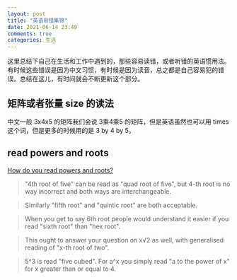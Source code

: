 ```yaml
---
layout: post
title: "英语易错集锦"
date: 2021-06-14 23:49
comments: true
categories: 生活
---
```


这里总结下自己在生活和工作中遇到的，那些容易读错，或者听错的英语惯用法。有时候这些错误是因为中文习惯，有时候是因为读音，总之都是自己容易犯的错误。总结在这儿，有时间就会不断更新这个部分。

<!--more-->

## 矩阵或者张量 size 的读法

中文一般 3x4x5 的矩阵我们会说 3乘4乘5 的矩阵，但是英语虽然也可以用 times 这个词，但是更多的时候用的是 3 by 4 by 5。

## read powers and roots

[How do you read powers and roots?](https://english.stackexchange.com/questions/282074/how-do-you-read-powers-and-roots/282077#282077?newreg=220bd35832864c75bd95180ad6559f58)

> "4th root of five" can be read as "quad root of five", but 4-th root is no way incorrect and both ways are interchangeable. 

> Similarly "fifth root" and "quintic root" are both acceptable. 

> When you get to say 6th root people would understand it easier if you read "sixth root" than "hex root". 

> This ought to answer your question on x√2 as well, with generalised reading of "x-th root of two".

> 5^3 is read "five cubed". For a^x you simply read "a to the power of x" for x greater than or equal to 4.

